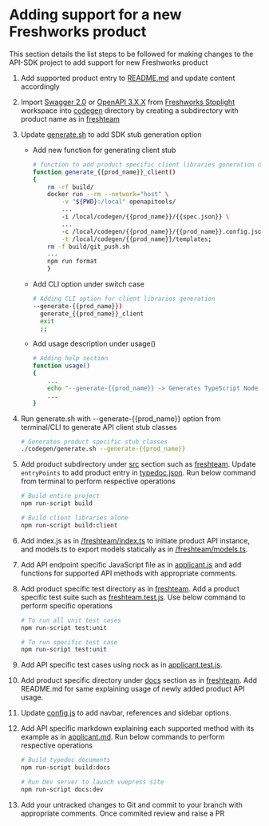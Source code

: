 # Adding support for a new Freshworks product

This section details the list steps to be followed for making changes to the API-SDK project to add support for new Freshworks product

1. Add supported product entry to [README.md](../docs/README.md) and update content accordingly

2. Import [Swagger 2.0](https://swagger.io/specification/v2/) or [OpenAPI 3.X.X](https://swagger.io/specification/) from [Freshworks Stoplight](https://freshworks.stoplight.io/) workspace into [codegen](/codegen/) directory by creating a subdirectory with product name as in [freshteam](/codegen/freshteam/freshteam-v1.0.0.swagger.json)

3. Update [generate.sh](/codegen/generate.sh) to add SDK stub generation option

   - Add new function for generating client stub

     ```sh
     # function to add product specific client libraries generation option
     function generate_{{prod_name}}_client()
     {
         rm -rf build/
         docker run --rm --network="host" \
             -v "${PWD}:/local" openapitools/
             ...
             -i /local/codegen/{{prod_name}}/{{spec.json}} \
             ...
             -c /local/codegen/{{prod_name}}/{{prod_name}}.config.json \
             -t /local/codegen/{{prod_name}}/templates;
         rm -f build/git_push.sh
         ...
         npm run format
         }
     ```

   - Add CLI option under switch case

     ```sh
     # Adding CLI option for client libraries generation
     --generate-{{prod_name}})
       generate_{{prod_name}}_client
       exit
       ;;

     ```

   - Add usage description under usage()

     ```sh
     # Adding help section
     function usage()
     {
         ...
         echo "--generate-{{prod_name}} -> Generates TypeScript Node SDK for {{prod_name}} APIs"
         ...
     }
     ```

4. Run generate.sh with --generate-{{prod_name}} option from terminal/CLI to generate API client stub classes

   ```sh
   # Generates product specific stub classes
   ./codegen/generate.sh --generate-{{prod_name}}
   ```

5. Add product subdirectory under [src](/src/) section such as [freshteam](/src/freshteam/). Update `entryPoints` to add product entry in [typedoc.json](../typedoc.json). Run below command from terminal to perform respective operations

   ```sh
   # Build entire project
   npm run-script build

   # Build client libraries alone
   npm run-script build:client
   ```

6. Add index.js as in [/freshteam/index.ts](/src/freshteam/index.js) to initiate product API instance, and models.ts to export models statically as in [/freshteam/models.ts](/src/freshteam/models.ts).

7. Add API endpoint specific JavaScript file as in [applicant.js](/src/freshteam/applicants.js) and add functions for supported API methods with appropriate comments.

8. Add product specific test directory as in [freshteam](/test/freshteam/). Add a product specific test suite such as [freshteam.test.js](/test/freshteam/freshteam.test.js). Use below command to perform specific operations

   ```sh
   # To run all unit test cases
   npm run-script test:unit

   # To run specific test case
   npm run-script test:unit
   ```

9. Add API specific test cases using nock as in [applicant.test.js](/test/freshteam/applicants.test.js).

10. Add product specific directory under [docs](/docs/) section as in [freshteam](/docs/freshteam/). Add README.md for same explaining usage of newly added product API usage.

11. Update [config.js](/docs/.vuepress/config.js) to add navbar, references and sidebar options.

12. Add API specific markdown explaining each supported method with its example as in [applicant.md](/docs/freshteam/applicants.md). Run below commands to perform respective operations

    ```sh
    # Build typedoc documents
    npm run-script build:docs

    # Run Dev server to launch vuepress site
    npm run-script docs:dev
    ```

13. Add your untracked changes to Git and commit to your branch with appropriate comments. Once commited review and raise a PR
